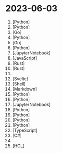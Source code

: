 # 2023-06-03

1. [](https://github.comundefined "Chat with your documents on your local device using GPT models. No data leaves your device and 100% private.") [Python]
2. [](https://github.comundefined "<⚡️> SuperAGI - A dev-first open source autonomous AI agent framework. Enabling developers to build, manage & run useful autonomous agents quickly and reliably.") [Python]
3. [](https://github.comundefined "Gin is a HTTP web framework written in Go (Golang). It features a Martini-like API with much better performance -- up to 40 times faster. If you need smashing performance, get yourself some Gin.") [Go]
4. [](https://github.comundefined "one-click deepfake (face swap)") [Python]
5. [](https://github.comundefined "A cloud-native vector database, storage for next generation AI applications") [Go]
6. [](https://github.comundefined "Macaw-LLM: Multi-Modal Language Modeling with Image, Video, Audio, and Text Integration") [Python]
7. [](https://github.comundefined "Best Stable Diffusion and AI Tutorials, Guides, News, Tips and Tricks") [JupyterNotebook]
8. [](https://github.comundefined "A collection of modern, server-safe React hooks – from the ui.dev team") [JavaScript]
9. [](https://github.comundefined "Spacedrive is an open source cross-platform file explorer, powered by a virtual distributed filesystem written in Rust.") [Rust]
10. [](https://github.comundefined "大麦网自动购票, 支持docker一键部署。Damai automatically purchases tickets, running in docker container.") [Rust]
11. [](https://github.comundefined "🔥Highlighting the top ML papers every week.") 
12. [](https://github.comundefined "⭐️ ⭐️ ⭐️ ⭐️ ⭐️  The most popular, free and open-source Tailwind CSS component library") [Svelte]
13. [](https://github.comundefined "MacBook 自用软件破解（macOS Intel）") [Shell]
14. [](https://github.comundefined "Open source documentation of Microsoft Azure") [Markdown]
15. [](https://github.comundefined "Collection of Summer 2023 & Summer 2024 tech internships!") [Python]
16. [](https://github.comundefined "Ecoute is a live transcription tool that provides real-time transcripts for both the user's microphone input (You) and the user's speakers output (Speaker) in a textbox. It also generates a suggested response using OpenAI's GPT-3.5 for the user to say based on the live transcription of the conversation.") [Python]
17. [](https://github.comundefined "") [JupyterNotebook]
18. [](https://github.comundefined "State-of-the-art 2D and 3D Face Analysis Project") [Python]
19. [](https://github.comundefined "ChatGLM-6B: An Open Bilingual Dialogue Language Model | 开源双语对话语言模型") [Python]
20. [](https://github.comundefined "langchain-ChatGLM, local knowledge based ChatGLM with langchain ｜ 基于本地知识库的 ChatGLM 问答") [Python]
21. [](https://github.comundefined "⚡ Building applications with LLMs through composability ⚡") [Python]
22. [](https://github.comundefined "Build Python LLM apps in minutes ⚡️") [TypeScript]
23. [](https://github.comundefined "HackTogether: The Microsoft Teams Global Hack | Register, Hack, Win 👇") [C#]
24. [](https://github.comundefined "Community curated list of templates for the nuclei engine to find security vulnerabilities.") 
25. [](https://github.comundefined "Terraform module to create an Elastic Kubernetes (EKS) cluster and associated resources 🇺🇦") [HCL]
